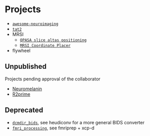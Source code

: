 # Projects

* [`awesome-neuroimaging`](https://github.com/NPACore/awesome-neuroimaging)
* [`tat2`](//lncd.github.io/lncdtools/tat2/)
* MRSI
    * [`QPASA slice altas positioning`](https://github.com/LabNeuroCogDevel/QPASA_slice-warp)
    * [`MRSI Coordinate Placer`](https://github.com/LabNeuroCogDevel/MRSIcoord.py)
* flywheel

## Unpublished
Projects pending approval of the collaborator 

* [Neuromelanin](//github.com/LabNeuroCogDevel/NM_toolbox)
* [R2prime](//github.com/LabNeuroCogDevel/r2prime-prisma)

## Deprecated

* [`dcmdir_bids`](//lncd.github.io/lncdtools/BIDS/), see heudiconv for a more general BIDS converter 
* [`fmri_processing`](//github.com/LabNeuroCogDevel/fmri_processing_scripts), see fmriprep + xcp-d
